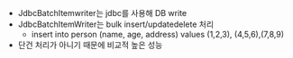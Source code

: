 - JdbcBatchItemwriter는 jdbc를 사용해 DB write
- JdbcBatchItemWriter는 bulk insert/updatedelete 처리
    - insert into person (name, age, address) values (1,2,3), (4,5,6),(7,8,9)
- 단건 처리가 아니기 때문에 비교적 높은 성능
